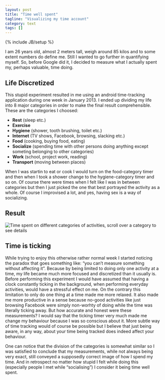 ```yaml
---
layout: post
title: "Time well spent"
tagline: "Visualizing my time account"
category: text
tags: []
---
```

{% include JB/setup %}

I am 26 years old, almost 2 meters tall, weigh around 85 kilos and to some extent numbers do define me. Still I wanted to go further in quantifying myself. So, before Google did it, I decided to measure what I actually spent my, perhaps valuable, time doing. 

Life Discretized
----------------

This stupid experiment resulted in me using an android time-tracking application during one week in January 2013. I ended up dividing my life into 8 major categories in order to make the final result comprehensible. These are the categories I choosed:

- **Rest** (sleep etc.)
- **Exercise**
- **Hygiene** (shower, tooth brushing, toilet etc.)
- **Internet** (TV shows, Facebook, browsing, slacking etc.)
- **Food** (cooking, buying food, eating)
- **Socialize** (spending time with other persons doing anything except someting belonging to other categories)
- **Work** (school, project work, reading)
- **Transport** (moving between places)


 When I was startin to eat or cook I would turn on the food-category timer and then when I took a shower change to the hygiene-category timer and so on. Of course there were times when I felt like I was in between categories but then I just picked the one that best portrayed the activity as a whole. Of course I improvised a lot, and yes, having sex is a way of socializing.

 Result
 --------
![Time spent on different categories of activities, scroll over a category to see details](time.js2dcanvas)

Time is ticking
----------

 While trying to enjoy this otherwise rather normal week I started noticing the paradox that goes something like: “you can’t measure something without affecting it”. Because by being limited to doing only one activity at a time, my life became much more focused and discretized than it usually is. Before performing this experiment I would have assumed that having a clock constantly ticking in the background, when performing everyday activities, would have a stressful effect on me. On the contrary this limitation to only do one thing at a time made me more relaxed. It also made me more productive in a sense because no-good activities like just browsing Facebook were simply non-worhty of doing while the time was literally ticking away. But how accurate and honest were these measurements? I would say that the ticking timer very much made me change my behaviour because I was so conscious about it. More subtle way of time tracking would of course be possible but I believe that just being aware, in any way, about your time being tracked does indeed affect your behaviour. 

<!-- Of course I needed at least one other measurement to check this. So one month later I once again entered time tracking mode and this is what that resulted in:

![The second time tracking week](time2.js2dcanvas) -->

One can notice that the division of the categories is somewhat similar so I was satisfied to conclude that my measurements, while not always being very exact, still conveyed a supposedly correct image of how I spend my time. And in retrospect no matter how stupid I felt while doing this (especially people I met while “socialising”)  I consider it being time well spent. 

